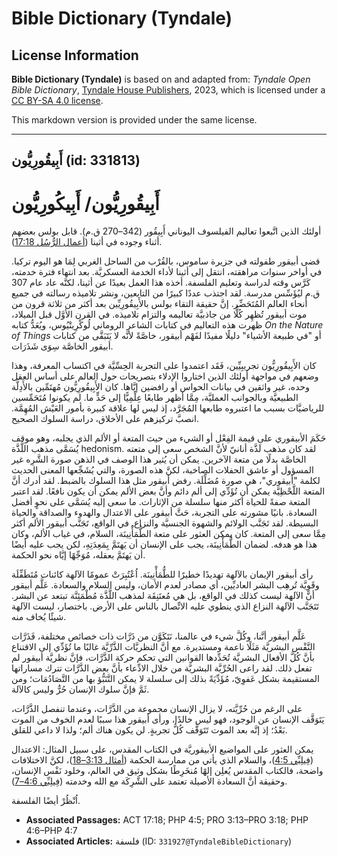 # Bible Dictionary (Tyndale)

## License Information

**Bible Dictionary (Tyndale)** is based on and adapted from: _Tyndale Open Bible Dictionary_, [Tyndale House Publishers](https://tyndaleopenresources.com/), 2023, which is licensed under a [CC BY-SA 4.0 license](https://creativecommons.org/licenses/by-sa/4.0/legalcode.en).

This markdown version is provided under the same license.



--------------------------------

## أَبِيقُورِيُّون (id: 331813)

أَبِيقُورِيُّون/ أَبِيكُورِيُّون
================================

أولئك الذين اتَّبعوا تعاليم الفيلسوف اليوناني أَبِيقُور (342–270 ق.م). قابل بولس بعضهم أثناء وجوده في أثينا ([أعمال الرُّسُل 17:18](https://ref.ly/Acts17:18)).

قضى أبيقور طفولته في جزيرة ساموس، بالقُرْب من الساحل الغربي لِمَا هو اليوم تركيا. في أواخر سنوات مراهقته، انتقل إلى أثينا لأداء الخدمة العسكريَّة. بعد انتهاء فترة خدمته، كَرَّس وقته لدراسة وتعليم الفلسفة. أخذه هذا العمل بعيدًا عن أثينا، لكنَّه عاد عام 307 ق.م ليُؤَسِّس مدرسة. لقد اجتذب عددًا كبيرًا من التابعين، ونشر تلاميذه رسالته في جميع أنحاء العالم المُتَحَضِّر. إنَّ حقيقة التقاء بولس بالأَبِيقُورِيِّين بعد أكثر من ثلاثة قرون من موت أبيقور تُظهِر كُلًّا من جاذبيَّة تعاليمه والتزام تلاميذه. في القرن الأوَّل قبل الميلاد، ظهرت هذه التعاليم في كتابات الشاعر الروماني لُوكْرِيتْيُوس، ويُعَدُّ كتابه *On the Nature of Things* أو "في طبيعة الأشياء" دليلًا مفيدًا لفَهْم أبيقور، خاصَّةً لأنَّه لا يَتَبَقَّى من كتابات أبيقور الخاصَّة سِوَى شَذَرَات.

كان الأَبِيقُورِيُّون تجريبِيِّين، فَقَد اعتمدوا على التجربة الحِسِّيَّة في اكتساب المعرفة، وهذا وضعهم في مواجهة أولئك الذين اختاروا الإدلاء بتصريحات حول العالم على أساس العقل وحده، غير واثقين في بيانات الحواس أو رافضين إيَّاها. كان الأَبِيقُورِيُّون مُهتَمِّين بالأَدِلَّة الطبيعيَّة وبالجوانب العمليَّة، مِمَّا أظهر طابعًا عِلْمِيًّا إلى حَدٍّ ما. لم يكونوا مُتَحَمِّسين للرياضيَّات بسبب ما اعتبروه طابعها المُجَرَّد، إذ ليس لها علاقة كبيرة بأمور العَيْش المُهِمَّة. انصبَّ تركيزهم على الأخلاق، دراسة السلوك الصحيح.

حَكَمَ الأبيقوري على قيمة الفِعْل أو الشيء من حيث المتعة أو الألم الذي يجلبه، وهو موقف يُسَمَّى مذهب اللَّذَّة hedonism. لقد كان مذهب لَذَّة أنانيّ لأنَّ الشخص سعى إلى متعته الخاصَّة بدلًا من متعة الآخرين. يمكن أن يُثير هذا الوصف في الذهن صورة الشَّرِه غير المسؤول أو عاشق الحفلات الصاخبة، لكنَّ هذه الصورة، والتي يُشَجِّعها المعنى الحديث لكلمة "أبيقوري"، هي صورة مُضَلِّلَة. رفض أبيقور مثل هذا السلوك بالضبط. لقد أدرك أنَّ المتعة اللَّحْظِيَّة يمكن أن تُؤَدِّي إلى ألم دائم وأنَّ بعض الألم يمكن أن يكون نافعًا. لقد اعتبر المتعة صفةً للحياة أكثر منها سلسلة من الإثارات. ما سعى إليه يُسَمَّى على نحوٍ أفضل السعادة. بانيًا مشورته على التجربة، حَثَّ أبيقور على الاعتدال والهدوء والصداقة والحياة البسيطة. لقد تَجَنَّب الولائم والشهوة الجنسيَّة والنزاع. في الواقع، تَجَنَّب أبيقور الألم أكثر مِمَّا سعى إلى المتعة. كان يمكن العثور على متعة الطُّمَأْنِينَة، السلام، في غياب الألم، وكان هذا هو هدفه. لضمان الطُّمَأْنِينَة، يجب على الإنسان أن يَهتَمَّ بِمَعِدَتِهِ، لكن يجب عليه أيضًا أن يَهتَمَّ بعقله، مُوَجِّهًا إيَّاه نحو الحكمة.

رأى أبيقور الإيمان بالآلهة تهديدًا خطيرًا للطُّمَأْنِينَة. اُعْتُبِرَتْ عمومًا الآلهة كائنات مُتَطَفِّلَة وقَوِيَّة تُرهِب البشر العاديِّين، أي مصادر لعدم الأمان، وليس السلام والسعادة. عَلَّم أبيقور أنَّ الآلهة ليست كذلك في الواقع، بل هي مُعتَنِقَة لمذهب اللَّذَّة مُطْمَئِنَّة تبتعد عن البشر. تَتَجَنَّب الآلهة النزاع الذي ينطوي عليه الاتِّصال بالناس على الأرض. باختصار، ليست الآلهة شيئًا يُخاف منه.

عَلَّم أبيقور أنَّنا، وكُلَّ شيء في عالمنا، نَتَكَوَّن من ذَرَّات ذات خصائص مختلفة، فَذَرَّات النَّفْس البشريَّة مَثَلًا ناعمة ومستديرة. مع أنَّ النظريَّات الذَّرِّيَّة غالبًا ما تُؤَدِّي إلى الاقتناع بأنَّ كُلَّ الأفعال البشريَّة تُحَدِّدها القوانين التي تحكم حركة الذَّرَّات، فإنَّ نظريَّة أبيقور لم تفعل ذلك. لقد راعى الحُرِّيَّة البشريَّة من خلال الادِّعاء بأنَّ بعض الذَّرَّات تترك مساراتها المستقيمة بشكل عَفوِيّ، مُؤَدِّيَةً بذلك إلى سلسلة لا يمكن التَّنَبُّؤ بها من التَّصَادُمَات؛ ومن ثَمَّ فإنَّ سلوك الإنسان حُرٌّ وليس كالآلة.

على الرغم من حُرِّيَّته، لا يزال الإنسان مجموعة من الذَّرَّات، وعندما تنفصل الذَّرَّات، يَتَوَقَّف الإنسان عن الوجود، فهو ليس خالدًا، ورأى أبيقور هذا سببًا لعدم الخوف من الموت بَعْدُ؛ إذ إنَّه بعد الموت تَتَوَقَّف كُلُّ تجربةٍ. لن يكون هناك ألم؛ ولذا لا داعي للقلق.

يمكن العثور على المواضيع الأبيقوريَّة في الكتاب المقدس، على سبيل المثال: الاعتدال ([فِيلِبِّي 4:5](https://ref.ly/Phil4:5))، والسلام الذي يأتي من ممارسة الحكمة ([أمثال 3:13–18](https://ref.ly/Prov3:13-Prov3:18))، لكنَّ الاختلافات واضحة، فالكتاب المقدس يُعلِن إلهًا مُنخَرِطًا بشكل وثيق في العالم، وخلود نَفْس الإنسان، وحقيقة أنَّ السعادة الأصيلة تعتمد على الشَّرِكَة مع الله وخدمته ([فِيلِبِّي 4:6–7](https://ref.ly/Phil4:6-Phil4:7)).

اُنْظُرْ أيضًا الفلسفة.

* **Associated Passages:** ACT 17:18; PHP 4:5; PRO 3:13–PRO 3:18; PHP 4:6–PHP 4:7
* **Associated Articles:** فلسفة (ID: `331927@TyndaleBibleDictionary`)

